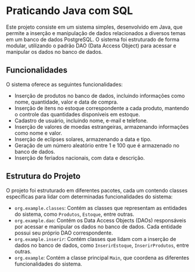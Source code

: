 # Praticando Java com SQL

Este projeto consiste em um sistema simples, desenvolvido em Java, que permite a inserção e manipulação de dados relacionados a diversos temas em um banco de dados PostgreSQL. O sistema foi estruturado de forma modular, utilizando o padrão DAO (Data Access Object) para acessar e manipular os dados no banco de dados.

## Funcionalidades

O sistema oferece as seguintes funcionalidades:

- Inserção de produtos no banco de dados, incluindo informações como nome, quantidade, valor e data de compra.
- Inserção de itens no estoque correspondente a cada produto, mantendo o controle das quantidades disponíveis em estoque.
- Cadastro de usuário, incluindo nome, e-mail e telefone.
- Inserção de valores de moedas estrangeiras, armazenando informações como nome e valor.
- Inserção de eclipses solares, armazenando a data e tipo.
- Geração de um número aleatório entre 1 e 100 que é armazenado no banco de dados.
- Inserção de feriados nacionais, com data e descrição.

## Estrutura do Projeto

O projeto foi estruturado em diferentes pacotes, cada um contendo classes específicas para lidar com determinadas funcionalidades do sistema:

- `org.example.classes`: Contém as classes que representam as entidades do sistema, como `Produtos`, `Estoque`, entre outras.
- `org.example.dao`: Contém os Data Access Objects (DAOs) responsáveis por acessar e manipular os dados no banco de dados. Cada entidade possui seu próprio DAO correspondente.
- `org.example.inserir`: Contém classes que lidam com a inserção de dados no banco de dados, como `InserirEstoque`, `InserirProdutos`, entre outras.
- `org.example`: Contém a classe principal `Main`, que coordena as diferentes funcionalidades do sistema.
